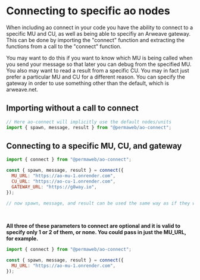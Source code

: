 # Connecting to specific ao nodes

When including ao connect in your code you have the ability to connect to a specific MU and CU, as well as being able to specifiy an Arweave gateway. This can be done by importing the "connect" function and extracting the functions from a call to the "connect" function.

You may want to do this if you want to know which MU is being called when you send your message so that later you can debug from the specified MU. You also may want to read a result from a specific CU. You may in fact just prefer a particular MU and CU for a different reason. You can specify the gateway in order to use something other than the default, which is arweave.net.

## Importing without a call to connect

```js
// Here ao-connect will implicitly use the default nodes/units
import { spawn, message, result } from "@permaweb/ao-connect";
```

## Connecting to a specific MU, CU, and gateway

```js
import { connect } from "@permaweb/ao-connect";

const { spawn, message, result } = connect({
  MU_URL: "https://ao-mu-1.onrender.com",
  CU_URL: "https://ao-cu-1.onrender.com",
  GATEWAY_URL: "https://g8way.io",
});

// now spawn, message, and result can be used the same way as if they were imported directly
```

<br>

<strong>All three of these parameters to connect are optional and it is valid to specify only 1 or 2 of them, or none. You could pass in just the MU_URL, for example.</strong>

```js
import { connect } from "@permaweb/ao-connect";

const { spawn, message, result } = connect({
  MU_URL: "https://ao-mu-1.onrender.com",
});
```
